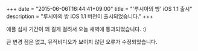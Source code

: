 +++
date = "2015-06-06T16:44:41+09:00"
title = "'루시아의 방' iOS 1.1 출시"
description = "루시아의 방 iOS 1.1 버전이 출시되었습니다."
+++

애플 심사 기간이 꽤 길게 걸려서 오늘 새벽에 통과되었습니다. :)

큰 변경 점은 없고, 뮤직비디오가 보이지 않던 오류가 수정되었습니다.